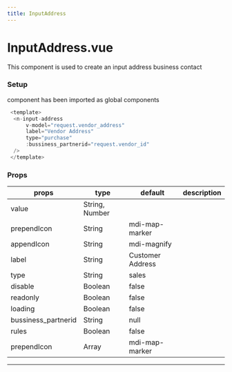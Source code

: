 ```yaml
---
title: InputAddress
---
```

# InputAddress.vue

This component is used to create an  input address business contact

### **Setup**

component has been imported as global components

```javascript
 <template>
  <n-input-address
      v-model="request.vendor_address"
      label="Vendor Address"
      type="purchase"
      :bussiness_partnerid="request.vendor_id"
  />
 </template>
```

### **Props**

| props  | type | default | description |
| ------ | ---- | ------- | ----------- |
| value  |   String, Number   |         |             |
| prependIcon |   String |     mdi-map-marker    |             |
| appendIcon |   String |    mdi-magnify   |             |
| label |String|Customer Address||
| type |   String |     sales    |             |
| disable|   Boolean |     false    |             |
| readonly |   Boolean |     false    |             |
| loading |   Boolean |     false   |             |
| bussiness_partnerid|   String |    null   |             |
| rules |   Boolean|     false    |             |
| prependIcon |   Array|     mdi-map-marker    |             |



- - -